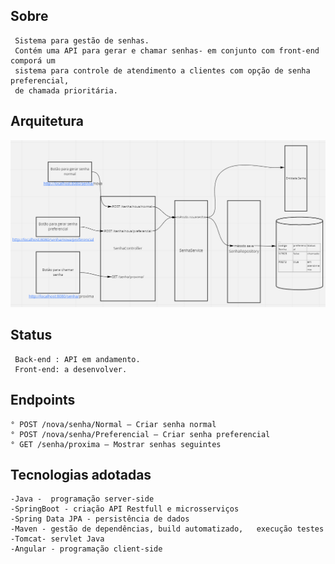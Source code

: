 ## Sobre
```
 Sistema para gestão de senhas.
 Contém uma API para gerar e chamar senhas- em conjunto com front-end comporá um  
 sistema para controle de atendimento a clientes com opção de senha preferencial,
 de chamada prioritária.
```

## Arquitetura
<p align="center">  <img src="./arquiteturaDoSistema.PNG"></p>

## Status
```
 Back-end : API em andamento.
 Front-end: a desenvolver.
```

## Endpoints
```
° POST /nova/senha/Normal – Criar senha normal
° POST /nova/senha/Preferencial – Criar senha preferencial
° GET /senha/proxima – Mostrar senhas seguintes
```

## Tecnologias adotadas
```
-Java -  programação server-side
-SpringBoot - criação API Restfull e microsserviços
-Spring Data JPA - persistência de dados
-Maven - gestão de dependências, build automatizado,   execução testes
-Tomcat- servlet Java
-Angular - programação client-side
```



